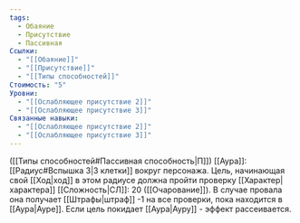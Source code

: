 ```yaml
---
tags:
  - Обаяние
  - Присутствие
  - Пассивная
Ссылки:
  - "[[Обаяние]]"
  - "[[Присутствие]]"
  - "[[Типы способностей]]"
Стоимость: "5"
Уровни:
  - "[[Ослабляющее присутствие 2]]"
  - "[[Ослабляющее присутствие 3]]"
Связанные навыки:
  - "[[Ослабляющее присутствие 2]]"
  - "[[Ослабляющее присутствие 3]]"
---
```

([[Типы способностей#Пассивная способность|П]]) [[Аура]]: [[Радиус#Вспышка 3|3 клетки]] вокруг персонажа. Цель, начинающая свой [[Ход|ход]] в этом радиусе должна пройти проверку [[Характер|характера]] [[Сложность|СЛ]]: 20  ([[Очарование]]). В случае провала она получает [[Штрафы|штраф]] -1 на все проверки, пока находится в [[Аура|Ауре]]. Если цель покидает [[Аура|Ауру]] - эффект рассеивается. 